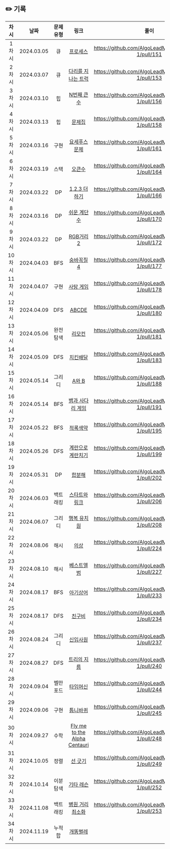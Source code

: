 ## ✏️ 기록

|  차시  |    날짜    | 문제유형 |                                         링크                                          |                        풀이                         |
| :----: | :--------: | :------: | :-----------------------------------------------------------------------------------: | :-------------------------------------------------: |
| 1차시  | 2024.03.05 |    큐    |      [프로세스](https://school.programmers.co.kr/learn/courses/30/lessons/42587)      | https://github.com/AlgoLeadMe/AlgoLeadMe-1/pull/151 |
| 2차시  | 2024.03.07 |    큐    | [다리를 지나는 트럭](https://school.programmers.co.kr/learn/courses/30/lessons/42583) | https://github.com/AlgoLeadMe/AlgoLeadMe-1/pull/153 |
| 3차시  | 2024.03.10 |    힙    |                  [N번째 큰 수](https://www.acmicpc.net/problem/2075)                  | https://github.com/AlgoLeadMe/AlgoLeadMe-1/pull/156 |
| 4차시  | 2024.03.13 |    힙    |                    [문제집](https://www.acmicpc.net/problem/1766)                     | https://github.com/AlgoLeadMe/AlgoLeadMe-1/pull/158 |
| 5차시  | 2024.03.16 |   구현   |                 [요세푸스 문제](https://www.acmicpc.net/problem/1158)                 | https://github.com/AlgoLeadMe/AlgoLeadMe-1/pull/161 |
| 6차시  | 2024.03.19 |   스택   |                    [오큰수](https://www.acmicpc.net/problem/17298)                    | https://github.com/AlgoLeadMe/AlgoLeadMe-1/pull/164 |
| 7차시  | 2024.03.22 |    DP    |                 [1,2,3 더하기](https://www.acmicpc.net/problem/9095)                  | https://github.com/AlgoLeadMe/AlgoLeadMe-1/pull/166 |
| 8차시  | 2024.03.16 |    DP    |                 [쉬운 계단 수](https://www.acmicpc.net/problem/10844)                 | https://github.com/AlgoLeadMe/AlgoLeadMe-1/pull/170 |
| 9차시  | 2024.03.22 |    DP    |                  [RGB거리 2](https://www.acmicpc.net/problem/17404)                   | https://github.com/AlgoLeadMe/AlgoLeadMe-1/pull/172 |
| 10차시 | 2024.04.03 |   BFS    |                  [숨바꼭질 4](https://www.acmicpc.net/problem/13913)                  | https://github.com/AlgoLeadMe/AlgoLeadMe-1/pull/177 |
| 11차시 | 2024.04.07 |   구현   |                   [사탕 게임](https://www.acmicpc.net/problem/9095)                   | https://github.com/AlgoLeadMe/AlgoLeadMe-1/pull/178 |
| 12차시 | 2024.04.09 |   DFS    |                    [ABCDE](https://www.acmicpc.net/problem/13023)                     | https://github.com/AlgoLeadMe/AlgoLeadMe-1/pull/180 |
| 13차시 | 2024.05.06 | 완전탐색 |                    [리모컨](https://www.acmicpc.net/problem/1107)                     | https://github.com/AlgoLeadMe/AlgoLeadMe-1/pull/181 |
| 14차시 | 2024.05.09 |   DFS    |                   [치킨배달](https://www.acmicpc.net/problem/15686)                   | https://github.com/AlgoLeadMe/AlgoLeadMe-1/pull/183 |
| 15차시 | 2024.05.14 |  그리디  |                    [A와 B](https://www.acmicpc.net/problem/12904)                     | https://github.com/AlgoLeadMe/AlgoLeadMe-1/pull/188 |
| 16차시 | 2024.05.14 |   BFS    |               [뱀과 사다리 게임](https://www.acmicpc.net/problem/16928)               | https://github.com/AlgoLeadMe/AlgoLeadMe-1/pull/191 |
| 17차시 | 2024.05.22 |   BFS    |                   [적록색약](https://www.acmicpc.net/problem/10026)                   | https://github.com/AlgoLeadMe/AlgoLeadMe-1/pull/195 |
| 18차시 | 2024.05.26 |   DFS    |              [계란으로 계란치기](https://www.acmicpc.net/problem/16987)               | https://github.com/AlgoLeadMe/AlgoLeadMe-1/pull/199 |
| 19차시 | 2024.05.31 |    DP    |                    [합분해](https://www.acmicpc.net/problem/2225)                     | https://github.com/AlgoLeadMe/AlgoLeadMe-1/pull/202 |
| 20차시 | 2024.06.03 | 백트래킹 |                [스타트와 링크](https://www.acmicpc.net/problem/14889)                 | https://github.com/AlgoLeadMe/AlgoLeadMe-1/pull/206 |
| 21차시 | 2024.06.07 |  그리디  |                 [행복 유치원](https://www.acmicpc.net/problem/13164)                  | https://github.com/AlgoLeadMe/AlgoLeadMe-1/pull/208 |
| 22차시 | 2024.08.06 |   해시   |        [의상](https://school.programmers.co.kr/learn/courses/30/lessons/42578)        | https://github.com/AlgoLeadMe/AlgoLeadMe-1/pull/224 |
| 23차시 | 2024.08.10 |   해시   |     [베스트앨범](https://school.programmers.co.kr/learn/courses/30/lessons/42579)     | https://github.com/AlgoLeadMe/AlgoLeadMe-1/pull/227 |
| 24차시 | 2024.08.17 |   BFS    |                   [아기상어](https://www.acmicpc.net/problem/16236)                   | https://github.com/AlgoLeadMe/AlgoLeadMe-1/pull/233 |
| 25차시 | 2024.08.17 |   DFS    |                    [친구비](https://www.acmicpc.net/problem/16562)                    | https://github.com/AlgoLeadMe/AlgoLeadMe-1/pull/234 |
| 26차시 | 2024.08.24 |  그리디  |                   [신입사원](https://www.acmicpc.net/problem/1946)                    | https://github.com/AlgoLeadMe/AlgoLeadMe-1/pull/237 |
| 27차시 | 2024.08.27 |   DFS    |                  [트리의 지름](https://www.acmicpc.net/problem/1967)                  | https://github.com/AlgoLeadMe/AlgoLeadMe-1/pull/240 |
| 28차시 | 2024.09.04 | 벨만포드 |                   [타임머신](https://www.acmicpc.net/problem/11657)                   | https://github.com/AlgoLeadMe/AlgoLeadMe-1/pull/244 |
| 29차시 | 2024.09.06 |   구현   |                   [톱니바퀴](https://www.acmicpc.net/problem/14891)                   | https://github.com/AlgoLeadMe/AlgoLeadMe-1/pull/245 |
| 30차시 | 2024.09.27 |   수학   |         [Fly me to the Alpha Centauri](https://www.acmicpc.net/problem/1011)          | https://github.com/AlgoLeadMe/AlgoLeadMe-1/pull/248 |
| 31차시 | 2024.10.05 |   정렬   |                    [선 긋기](https://www.acmicpc.net/problem/2170)                    | https://github.com/AlgoLeadMe/AlgoLeadMe-1/pull/249 |
| 32차시 | 2024.10.14 | 이분 탐색 |                   [기타 레슨](https://www.acmicpc.net/problem/2343)                   | https://github.com/AlgoLeadMe/AlgoLeadMe-1/pull/252 |
| 33차시 | 2024.11.08 | 백트래킹 | [병원 거리 최소화](https://www.codetree.ai/training-field/frequent-problems/problems/min-of-hospital-distance/submissions?page=11&pageSize=5) | https://github.com/AlgoLeadMe/AlgoLeadMe-1/pull/253 |
| 34차시 | 2024.11.19 |  누적합  |                   [개똥벌레](https://www.acmicpc.net/problem/3020)                    |

